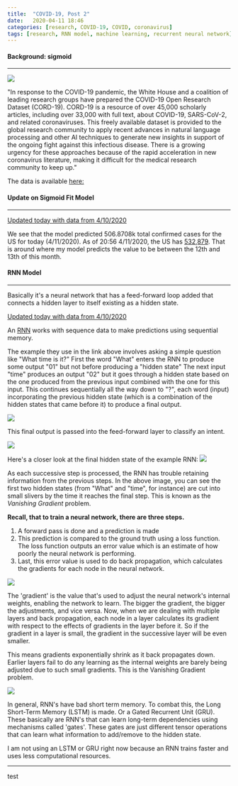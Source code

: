 ```yaml
---
title:  "COVID-19, Post 2"
date:   2020-04-11 18:46
categories: [research, COVID-19, COVID, coronavirus]
tags: [research, RNN model, machine learning, recurrent neural network]
---
```


#### Background:  sigmoid
---
![](https://2s7gjr373w3x22jf92z99mgm5w-wpengine.netdna-ssl.com/wp-content/uploads/2020/02/coronavirus-768x432.jpg)

"In response to the COVID-19 pandemic, the White House and a coalition of leading research groups have prepared the COVID-19 Open Research Dataset (CORD-19). CORD-19 is a resource of over 45,000 scholarly articles, including over 33,000 with full text, about COVID-19, SARS-CoV-2, and related coronaviruses. This freely available dataset is provided to the global research community to apply recent advances in natural language processing and other AI techniques to generate new insights in support of the ongoing fight against this infectious disease. There is a growing urgency for these approaches because of the rapid acceleration in new coronavirus literature, making it difficult for the medical research community to keep up."

The data is available [here:](https://pages.semanticscholar.org/coronavirus-research)

#### Update on Sigmoid Fit Model
---
[Updated today with data from 4/10/2020](https://prettypositron.github.io/minimal/COVID-19%20April%2011.html)

We see that the model predicted 506.8708k total confirmed cases for the US for today (4/11/2020). As of 20:56 4/11/2020, the US has [532,879](https://www.worldometers.info/coronavirus/country/us/). That is around where my model predicts the value to be between the 12th and 13th of this month. 

#### RNN Model
---
Basically it's a neural network that has a feed-forward loop added that connects a hidden layer to itself existing as a hidden state.

[Updated today with data from 4/10/2020](https://prettypositron.github.io/minimal/COVID-19-RNN.html)

An [RNN](https://towardsdatascience.com/illustrated-guide-to-recurrent-neural-networks-79e5eb8049c9) works with sequence data to make predictions using sequential memory. 

The example they use in the link above involves asking a simple question like "What time is it?" First the word "What" enters the RNN to produce some output "01" but not before producing a "hidden state" The next input "time" produces an output "02" but it goes through a hidden state based on the one produced from the previous input combined with the one for this input. This continues sequentially all the way down to "?", each word (input) incorporating the previous hidden state (which is a combination of the hidden states that came before it) to produce a final output. 

![](https://miro.medium.com/max/765/1*d_POV7c8fzHbKuTgJzCxtA.gif)

This final output is passed into the feed-forward layer to classify an intent.

![](https://miro.medium.com/max/765/1*3bKRTcqSbto3CXfwshVwmQ.gif)

Here's a closer look at the final hidden state of the example RNN:
![](https://miro.medium.com/max/211/1*yQzlE7JseW32VVU-xlOUvQ.png)

As each successive step is processed, the RNN has trouble retaining information from the previous steps. In the above image, you can see the first two hidden states (from "What" and "time", for instance) are cut into small slivers by the time it reaches the final step. This is known as the *Vanishing Gradient* problem.

**Recall, that to train a neural network, there are three steps.**
1. A forward pass is done and a prediction is made
2. This prediction is compared to the ground truth using a loss function. The loss function outputs an error value which is an estimate of how poorly the neural network is performing.
3. Last, this error value is used to do back propagation, which calculates the gradients for each node in the neural network.

![](https://miro.medium.com/max/382/1*8eriEDJZisidMG_yyEDEAA.gif)

The 'gradient' is the value that's used to adjust the neural network's internal weights, enabling the network to learn. The bigger the gradient, the bigger the adjustments, and vice versa. Now, when we are dealing with multiple layers and back propagation, each node in a layer calculates its gradient with respect to the effects of gradients in the layer before it. So if the gradient in a layer is small, the gradient in the successive layer will be even smaller. 

This means gradients exponentially shrink as it back propagates down. Earlier layers fail to do any learning as the internal weights are barely being adjusted due to such small gradients. This is the Vanishing Gradient problem. 

![](https://miro.medium.com/max/382/1*nGrmK1Ikx7ecZZyTdOCIuQ.gif)

In general, RNN's have bad short term memory. To combat this, the Long Short-Term Memory (LSTM) is made. Or a Gated Recurrent Unit (GRU). These basically are RNN's that can learn long-term dependencies using mechanisms called 'gates'. These gates are just different tensor operations that can learn what information to add/remove to the hidden state. 

I am not using an LSTM or GRU right now because an RNN trains faster and uses less computational resources. 

---
test

